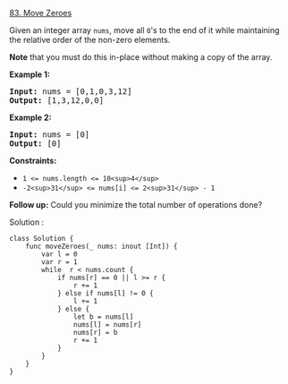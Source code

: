 [83. Move Zeroes](https://leetcode.com/problems/move-zeroes/)

Given an integer array `nums`, move all `0`'s to the end of it while maintaining the relative order of the non-zero elements.

**Note** that you must do this in-place without making a copy of the array.

**Example 1:**

<pre><strong>Input:</strong> nums = [0,1,0,3,12]
<strong>Output:</strong> [1,3,12,0,0]
</pre>

**Example 2:**

<pre><strong>Input:</strong> nums = [0]
<strong>Output:</strong> [0]
</pre>

**Constraints:**

* `1 <= nums.length <= 10<sup>4</sup>`
* `-2<sup>31</sup> <= nums[i] <= 2<sup>31</sup> - 1`

**Follow up:** Could you minimize the total number of operations done?

Solution :

```
class Solution {
    func moveZeroes(_ nums: inout [Int]) {
        var l = 0
        var r = 1
        while  r < nums.count {
            if nums[r] == 0 || l >= r {
                r += 1
            } else if nums[l] != 0 {
                l += 1
            } else {
                let b = nums[l]
                nums[l] = nums[r]
                nums[r] = b
                r += 1
            }
        }
    }
}
```
